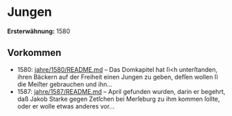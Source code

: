# Jungen

**Ersterwähnung:** 1580

## Vorkommen
- 1580: [jahre/1580/README.md](../jahre/1580/README.md) – Das Domkapitel hat ſi<h unterſtanden, ihren Bäckern
auf der Freiheit einen Jungen zu geben, defſen wollen ſi
die Meiſter gebrauchen und ihn...
- 1587: [jahre/1587/README.md](../jahre/1587/README.md) – April gefunden wurden, darin er begehrt, daß Jakob
Starke gegen Zetſchen bei Merſeburg zu ihm kommen
ſollte, oder er wolle etwas anderes vor...
